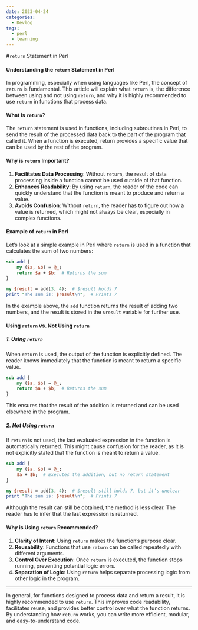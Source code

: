 ```yaml
---
date: 2023-04-24
categories:
  - Devlog
tags:
  - perl
  - learning
---
```


#`return` Statement in Perl

#### Understanding the `return` Statement in Perl

In programming, especially when using languages like Perl, the concept of `return` is fundamental. This article will explain what `return` is, the difference between using and not using `return`, and why it is highly recommended to use `return` in functions that process data.

<!-- more -->

#### What is `return`?

The `return` statement is used in functions, including subroutines in Perl, to send the result of the processed data back to the part of the program that called it. When a function is executed, return provides a specific value that can be used by the rest of the program.

#### Why is `return` Important?

1. **Facilitates Data Processing**: Without `return`, the result of data processing inside a function cannot be used outside of that function.
2. **Enhances Readability**: By using `return`, the reader of the code can quickly understand that the function is meant to produce and return a value.
3. **Avoids Confusion**: Without `return`, the reader has to figure out how a value is returned, which might not always be clear, especially in complex functions.

#### Example of `return` in Perl

Let’s look at a simple example in Perl where `return` is used in a function that calculates the sum of two numbers:

```perl linenums="1"
sub add {
    my ($a, $b) = @_;
    return $a + $b;  # Returns the sum
}

my $result = add(3, 4);  # $result holds 7
print "The sum is: $result\n";  # Prints 7
```

In the example above, the `add` function returns the result of adding two numbers, and the result is stored in the `$result` variable for further use.

#### Using `return` vs. Not Using `return`

##### 1. Using `return`

When `return` is used, the output of the function is explicitly defined. The reader knows immediately that the function is meant to return a specific value.

```perl linenums="1"
sub add {
    my ($a, $b) = @_;
    return $a + $b;  # Returns the sum
}
```

This ensures that the result of the addition is returned and can be used elsewhere in the program.

##### 2. Not Using `return`

If `return` is not used, the last evaluated expression in the function is automatically returned. This might cause confusion for the reader, as it is not explicitly stated that the function is meant to return a value.

```perl linenums="1"
sub add {
    my ($a, $b) = @_;
    $a + $b;  # Executes the addition, but no return statement
}

my $result = add(3, 4);  # $result still holds 7, but it’s unclear
print "The sum is: $result\n";  # Prints 7
```

Although the result can still be obtained, the method is less clear. The reader has to infer that the last expression is returned.

#### Why is Using `return` Recommended?

1. **Clarity of Intent**: Using `return` makes the function’s purpose clear.
2. **Reusability**: Functions that use `return` can be called repeatedly with different arguments.
3. **Control Over Execution**: Once `return` is executed, the function stops running, preventing potential logic errors.
4. **Separation of Logic**: Using `return` helps separate processing logic from other logic in the program.

---
In general, for functions designed to process data and return a result, it is highly recommended to use `return`. This improves code readability, facilitates reuse, and provides better control over what the function returns. By understanding how `return` works, you can write more efficient, modular, and easy-to-understand code.
